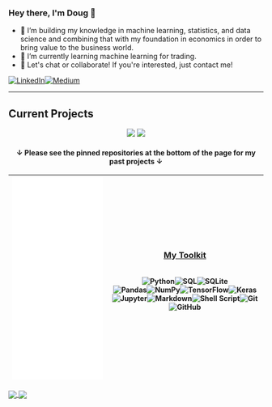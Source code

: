 ### Hey there, I'm Doug 👋

- 🔭 I’m building my knowledge in machine learning, statistics, and data science and combining that with my foundation in economics in order to bring value to the business world. 
- 🌱 I’m currently learning machine learning for trading.
- 👯 Let's chat or collaborate! If you're interested, just contact me!

<p>
<a href="https://www.linkedin.com/in/douglas-mill-854698133/" target="_blank"><img alt="LinkedIn" src="https://img.shields.io/badge/linkedin-%230077B5.svg?&style=for-the-badge&logo=LinkedIn&logoColor=white" /></a><a href="https://medium.com/@douglas_mill/" target="_blank"><img alt="Medium" src="https://img.shields.io/badge/Medium-12100E?style=for-the-badge&logo=medium&logoColor=white" /></a>
  <p>

---

## Current Projects

<p align='center'>
<a href="https://github.com/cyborgsage/ML-for-trading"><img src="https://gh-card.dev/repos/cyborgsage/ML-for-trading.svg"></a>
<a href="https://github.com/cyborgsage/hospitals_in_tx"><img src="https://gh-card.dev/repos/cyborgsage/hospitals_in_tx.svg"></a>
  </p>

    
<h4 align='center'> ↓ Please see the pinned repositories at the bottom of the page for my past projects ↓ </h4> 

|![](https://github.com/cyborgsage/cyborgsage/blob/main/metrics.svg)| <h3 align='center' style='text-decoration: underline'> <u> My Toolkit </u> </h3> <br><img alt="Python" src="https://img.shields.io/badge/python%20-%2314354C.svg?&style=for-the-badge&logo=python&logoColor=white"/><img alt="SQL" src="https://img.shields.io/badge/PostgreSQL-316192?style=for-the-badge&logo=postgresql&logoColor=white"/><img alt="SQLite" src="https://img.shields.io/badge/SQLite-07405E?style=for-the-badge&logo=sqlite&logoColor=white"/><br><img alt="Pandas" src="https://img.shields.io/badge/pandas%20-%23150458.svg?&style=for-the-badge&logo=pandas&logoColor=white" /><img alt="NumPy" src="https://img.shields.io/badge/numpy%20-%23013243.svg?&style=for-the-badge&logo=numpy&logoColor=white" /><img alt="TensorFlow" src="https://img.shields.io/badge/TensorFlow-FF6F00?style=for-the-badge&logo=tensorflow&logoColor=white" /><img alt="Keras" src="https://img.shields.io/badge/Keras%20-%23D00000.svg?&style=for-the-badge&logo=Keras&logoColor=white"/><img alt="Jupyter" src="https://img.shields.io/badge/Jupyter%20-%23F37626.svg?&style=for-the-badge&logo=Jupyter&logoColor=white" /><img alt="Markdown" src="https://img.shields.io/badge/markdown-%23000000.svg?&style=for-the-badge&logo=markdown&logoColor=white"/><img alt="Shell Script" src="https://img.shields.io/badge/shell_script%20-%23121011.svg?&style=for-the-badge&logo=gnu-bash&logoColor=white"/><img alt="Git" src="https://img.shields.io/badge/git%20-%23F05033.svg?&style=for-the-badge&logo=git&logoColor=white"/><img alt="GitHub" src="https://img.shields.io/badge/github%20-%23121011.svg?&style=for-the-badge&logo=github&logoColor=white"/><br><br>|
|---|---|
	


<a href="https://github.com/anuraghazra/github-readme-stats">
  <img align="center" src="https://github-readme-stats.vercel.app/api?username=cyborgsage&count_private=true&show_icons=true&theme=default&hide_rank=false" />
</a>
<a href="https://github.com/anuraghazra/convoychat">
  <img align="center" src="https://github-readme-stats.vercel.app/api/top-langs/?username=cyborgsage&hide=jupyter%20notebook&langs_count=5&layout=compact,html" />
</a>
